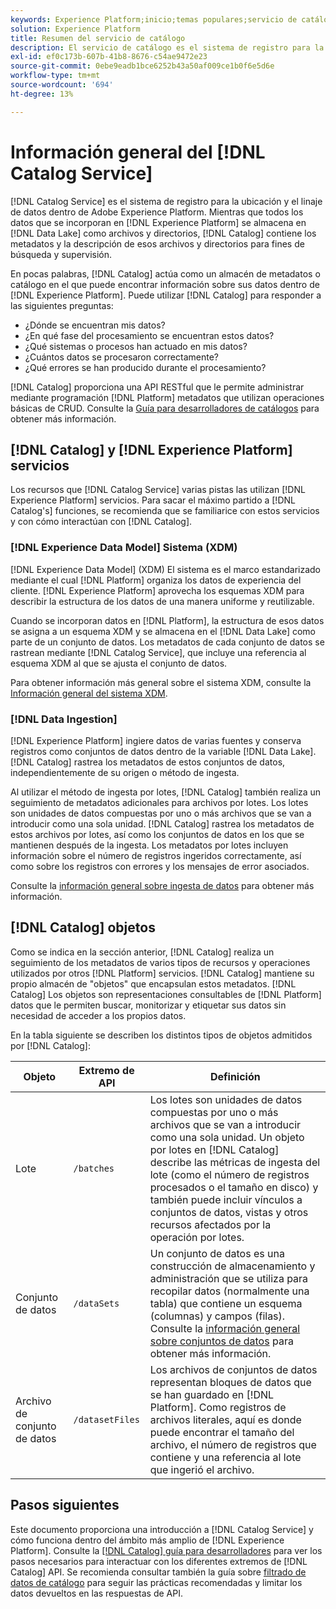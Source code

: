 ```yaml
---
keywords: Experience Platform;inicio;temas populares;servicio de catálogo;catálogo;servicio de catálogo;ubicación de datos;ubicación de datos;administración de datos;administración de datos;linaje;linaje;catálogo;habilitar conjunto de datos
solution: Experience Platform
title: Resumen del servicio de catálogo
description: El servicio de catálogo es el sistema de registro para la ubicación y el linaje de datos dentro de Adobe Experience Platform. Mientras que todos los datos que se incorporan a Experience Platform se almacenan en el lago de datos como archivos y directorios, el catálogo contiene los metadatos y la descripción de esos archivos y directorios para fines de búsqueda y monitorización.
exl-id: ef0c173b-607b-41b8-8676-c54ae9472e23
source-git-commit: 0ebe9eadb1bce6252b43a50af009ce1b0f6e5d6e
workflow-type: tm+mt
source-wordcount: '694'
ht-degree: 13%

---
```


# Información general del [!DNL Catalog Service]

[!DNL Catalog Service] es el sistema de registro para la ubicación y el linaje de datos dentro de Adobe Experience Platform. Mientras que todos los datos que se incorporan en [!DNL Experience Platform] se almacena en [!DNL Data Lake] como archivos y directorios, [!DNL Catalog] contiene los metadatos y la descripción de esos archivos y directorios para fines de búsqueda y supervisión.

En pocas palabras, [!DNL Catalog] actúa como un almacén de metadatos o catálogo en el que puede encontrar información sobre sus datos dentro de [!DNL Experience Platform]. Puede utilizar [!DNL Catalog] para responder a las siguientes preguntas:

* ¿Dónde se encuentran mis datos?
* ¿En qué fase del procesamiento se encuentran estos datos?
* ¿Qué sistemas o procesos han actuado en mis datos?
* ¿Cuántos datos se procesaron correctamente?
* ¿Qué errores se han producido durante el procesamiento?

[!DNL Catalog] proporciona una API RESTful que le permite administrar mediante programación [!DNL Platform] metadatos que utilizan operaciones básicas de CRUD. Consulte la [Guía para desarrolladores de catálogos](api/getting-started.md) para obtener más información.

## [!DNL Catalog] y [!DNL Experience Platform] servicios

Los recursos que [!DNL Catalog Service] varias pistas las utilizan [!DNL Experience Platform] servicios. Para sacar el máximo partido a [!DNL Catalog's] funciones, se recomienda que se familiarice con estos servicios y con cómo interactúan con [!DNL Catalog].

### [!DNL Experience Data Model] Sistema (XDM)

[!DNL Experience Data Model] (XDM) El sistema es el marco estandarizado mediante el cual [!DNL Platform] organiza los datos de experiencia del cliente. [!DNL Experience Platform] aprovecha los esquemas XDM para describir la estructura de los datos de una manera uniforme y reutilizable.

Cuando se incorporan datos en [!DNL Platform], la estructura de esos datos se asigna a un esquema XDM y se almacena en el [!DNL Data Lake] como parte de un conjunto de datos. Los metadatos de cada conjunto de datos se rastrean mediante [!DNL Catalog Service], que incluye una referencia al esquema XDM al que se ajusta el conjunto de datos.

Para obtener información más general sobre el sistema XDM, consulte la [Información general del sistema XDM](../xdm/home.md).

### [!DNL Data Ingestion]

[!DNL Experience Platform] ingiere datos de varias fuentes y conserva registros como conjuntos de datos dentro de la variable [!DNL Data Lake]. [!DNL Catalog] rastrea los metadatos de estos conjuntos de datos, independientemente de su origen o método de ingesta.

Al utilizar el método de ingesta por lotes, [!DNL Catalog] también realiza un seguimiento de metadatos adicionales para archivos por lotes. Los lotes son unidades de datos compuestas por uno o más archivos que se van a introducir como una sola unidad. [!DNL Catalog] rastrea los metadatos de estos archivos por lotes, así como los conjuntos de datos en los que se mantienen después de la ingesta. Los metadatos por lotes incluyen información sobre el número de registros ingeridos correctamente, así como sobre los registros con errores y los mensajes de error asociados.

Consulte la [información general sobre ingesta de datos](../ingestion/home.md) para obtener más información.

## [!DNL Catalog] objetos

Como se indica en la sección anterior, [!DNL Catalog] realiza un seguimiento de los metadatos de varios tipos de recursos y operaciones utilizados por otros [!DNL Platform] servicios. [!DNL Catalog] mantiene su propio almacén de &quot;objetos&quot; que encapsulan estos metadatos. [!DNL Catalog] Los objetos son representaciones consultables de [!DNL Platform] datos que le permiten buscar, monitorizar y etiquetar sus datos sin necesidad de acceder a los propios datos.

En la tabla siguiente se describen los distintos tipos de objetos admitidos por [!DNL Catalog]:

| Objeto | Extremo de API | Definición |
|---|---|---|
| Lote | `/batches` | Los lotes son unidades de datos compuestas por uno o más archivos que se van a introducir como una sola unidad. Un objeto por lotes en [!DNL Catalog] describe las métricas de ingesta del lote (como el número de registros procesados o el tamaño en disco) y también puede incluir vínculos a conjuntos de datos, vistas y otros recursos afectados por la operación por lotes. |
| Conjunto de datos | `/dataSets` | Un conjunto de datos es una construcción de almacenamiento y administración que se utiliza para recopilar datos (normalmente una tabla) que contiene un esquema (columnas) y campos (filas). Consulte la [información general sobre conjuntos de datos](./datasets/overview.md) para obtener más información. |
| Archivo de conjunto de datos | `/datasetFiles` | Los archivos de conjuntos de datos representan bloques de datos que se han guardado en [!DNL Platform]. Como registros de archivos literales, aquí es donde puede encontrar el tamaño del archivo, el número de registros que contiene y una referencia al lote que ingerió el archivo. |

## Pasos siguientes

Este documento proporciona una introducción a [!DNL Catalog Service] y cómo funciona dentro del ámbito más amplio de [!DNL Experience Platform]. Consulte la [[!DNL Catalog] guía para desarrolladores](api/getting-started.md) para ver los pasos necesarios para interactuar con los diferentes extremos de [!DNL Catalog] API. Se recomienda consultar también la guía sobre [filtrado de datos de catálogo](api/filter-data.md) para seguir las prácticas recomendadas y limitar los datos devueltos en las respuestas de API.
